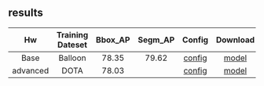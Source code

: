 ## results


| Hw       | Training Dateset | Bbox_AP | Segm_AP | Config                                                                                                          | Download                                                                                |
|:--------:|:----------------:|:-------:|:-------:|:---------------------------------------------------------------------------------------------------------------:|:---------------------------------------------------------------------------------------:|
| Base     | Balloon          | 78.35   | 79.62   | [config](https://github.com/54wb/Openmmlab_Camp/blob/master/hw02/base/configs/htc_without_semantic_r50_fpn_1x_balloon.py) | [model](https://github.com/54wb/Openmmlab_Camp/releases/download/hw02_base_pth/htc_epoch_12.pth) |
| advanced | DOTA             | 78.03   |         | [config](https://github.com/54wb/Openmmlab_Camp/blob/master/hw02/advanced/config/roi_trans_swin_tiny_fpn_1x_dota_more.py) | [model](https://github.com/54wb/Openmmlab_Camp/releases/download/hw02_advanced/epoch_12.pth)     |

